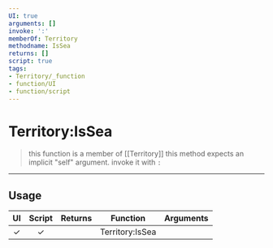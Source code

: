```yaml
---
UI: true
arguments: []
invoke: ':'
memberOf: Territory
methodname: IsSea
returns: []
script: true
tags:
- Territory/_function
- function/UI
- function/script
---
```

# Territory:IsSea
> this function is a member of [[Territory]]
> this method expects an implicit "self" argument. invoke it with `:`
-----
## Usage
|  UI | Script | Returns | Function | Arguments |
|:---:|:------:|-------:|:--------:|:---------|
|✓|✓||Territory:IsSea||
